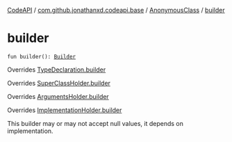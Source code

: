[CodeAPI](../../index.md) / [com.github.jonathanxd.codeapi.base](../index.md) / [AnonymousClass](index.md) / [builder](.)

# builder

`fun builder(): `[`Builder`](-builder/index.md)

Overrides [TypeDeclaration.builder](../-type-declaration/builder.md)

Overrides [SuperClassHolder.builder](../-super-class-holder/builder.md)

Overrides [ArgumentsHolder.builder](../-arguments-holder/builder.md)

Overrides [ImplementationHolder.builder](../-implementation-holder/builder.md)

This builder may or may not accept null values, it depends on implementation.

